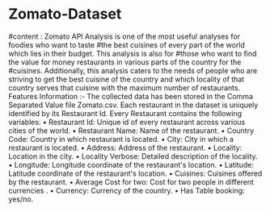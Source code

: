 # Zomato-Dataset
#content : Zomato API Analysis is one of the most useful analyses for foodies who want to taste
#the best cuisines of every part of the world which lies in their budget. This analysis is also for
#those who want to find the value for money restaurants in various parts of the country for the
#cuisines. Additionally, this analysis caters to the needs of people who are striving to get the best
cuisine of the country and which locality of that country serves that cuisine with the maximum
number of restaurants.
Features Information :-
The collected data has been stored in the Comma Separated Value file Zomato.csv. Each
restaurant in the dataset is uniquely identified by its Restaurant Id. Every Restaurant contains
the following variables:
• Restaurant Id: Unique id of every restaurant across various cities of the world.
• Restaurant Name: Name of the restaurant.
• Country Code: Country in which restaurant is located.
• City: City in which a restaurant is located.
• Address: Address of the restaurant.
• Locality: Location in the city.
• Locality Verbose: Detailed description of the locality.
• Longitude: Longitude coordinate of the restaurant's location.
• Latitude: Latitude coordinate of the restaurant's location.
• Cuisines: Cuisines offered by the restaurant.
• Average Cost for two: Cost for two people in different currencies .
• Currency: Currency of the country.
• Has Table booking: yes/no.




